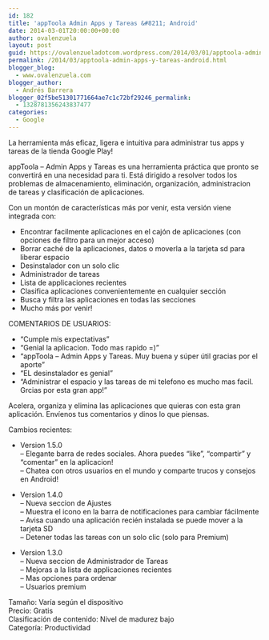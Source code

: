 ```yaml
---
id: 182
title: 'appToola Admin Apps y Tareas &#8211; Android'
date: 2014-03-01T20:00:00+00:00
author: ovalenzuela
layout: post
guid: https://ovalenzueladotcom.wordpress.com/2014/03/01/apptoola-admin-apps-y-tareas-android
permalink: /2014/03/apptoola-admin-apps-y-tareas-android.html
blogger_blog:
  - www.ovalenzuela.com
blogger_author:
  - Andrés Barrera
blogger_02f5be51301771664ae7c1c72bf29246_permalink:
  - 1328781356243837477
categories:
  - Google
---
```

La herramienta más eficaz, ligera e intuitiva para administrar tus apps y tareas de la tienda Google Play!

appToola &#8211; Admin Apps y Tareas es una herramienta práctica que pronto se convertirá en una necesidad para ti. Está dirigido a resolver todos los problemas de almacenamiento, eliminación, organización, administracion de tareas y clasificación de aplicaciones.

Con un montón de características más por venir, esta versión viene integrada con:  
* Encontrar facilmente aplicaciones en el cajón de aplicaciones (con opciones de filtro para un mejor acceso)  
* Borrar caché de la aplicaciones, datos o moverla a la tarjeta sd para liberar espacio  
* Desinstalador con un solo clic  
* Administrador de tareas  
* Lista de applicaciones recientes  
* Clasifica aplicaciones convenientemente en cualquier sección  
* Busca y filtra las aplicaciones en todas las secciones  
* Mucho más por venir!

COMENTARIOS DE USUARIOS:  
* &#8220;Cumple mis expectativas&#8221;  
* &#8220;Genial la aplicacion. Todo mas rapido =)&#8221;  
* &#8220;appToola &#8211; Admin Apps y Tareas. Muy buena y súper útil gracias por el aporte&#8221;  
* &#8220;EL desinstalador es genial&#8221;  
* &#8220;Administrar el espacio y las tareas de mi telefono es mucho mas facil. Grcias por esta gran app!&#8221;

Acelera, organiza y elimina las aplicaciones que quieras con esta gran aplicación. Envíenos tus comentarios y dinos lo que piensas.

Cambios recientes:  
* Version 1.5.0  
&#8211; Elegante barra de redes sociales. Ahora puedes &#8220;like&#8221;, &#8220;compartir&#8221; y &#8220;comentar&#8221; en la aplicacion!  
&#8211; Chatea con otros usuarios en el mundo y comparte trucos y consejos en Android!

* Version 1.4.0  
&#8211; Nueva seccion de Ajustes  
&#8211; Muestra el icono en la barra de notificaciones para cambiar fácilmente  
&#8211; Avisa cuando una aplicación recién instalada se puede mover a la tarjeta SD  
&#8211; Detener todas las tareas con un solo clic (solo para Premium)

* Version 1.3.0  
&#8211; Nueva seccion de Administrador de Tareas  
&#8211; Mejoras a la lista de applicaciones recientes  
&#8211; Mas opciones para ordenar  
&#8211; Usuarios premium

Tamaño: Varía según el dispositivo  
Precio: Gratis  
Clasificación de contenido: Nivel de madurez bajo  
Categoría: Productividad